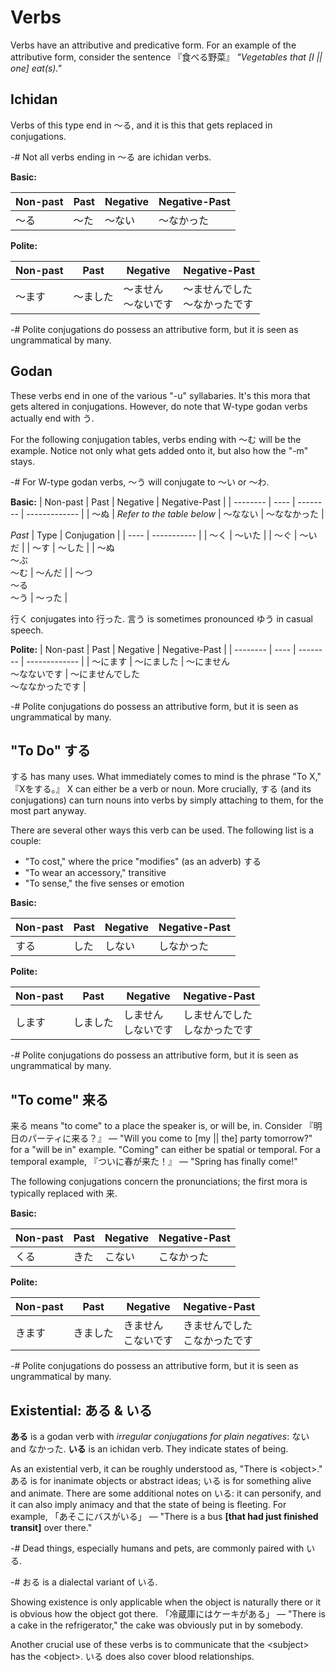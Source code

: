 # Verbs
Verbs have an attributive and predicative form. For an example of the attributive form, consider the sentence 『食べる野菜』 *"Vegetables that \[I || one\] eat(s)."*

## Ichidan
Verbs of this type end in ～る, and it is this that gets replaced in conjugations.

-# Not all verbs ending in ～る are ichidan verbs.

**Basic:**

| Non-past | Past | Negative | Negative-Past |
| -------- | ---- | -------- | ------------- |
| ～る | ～た | ～ない | ～なかった |

**Polite:**

| Non-past | Past | Negative | Negative-Past |
| -------- | ---- | -------- | ------------- |
| ～ます | ～ました | ～ません <br> ～ないです | ～ませんでした <br> ～なかったです |

-# Polite conjugations do possess an attributive form, but it is seen as ungrammatical by many.

## Godan
These verbs end in one of the various "-u" syllabaries. It's this mora that gets altered in conjugations. However, do note that W-type godan verbs actually end with う. 

For the following conjugation tables, verbs ending with ～む will be the example. Notice not only what gets added onto it, but also how the "-m" stays.

-# For W-type godan verbs, ～う will conjugate to ～い or ～わ.

**Basic:**
| Non-past | Past | Negative | Negative-Past |
| -------- | ---- | -------- | ------------- |
| ～ぬ | *Refer to the table below* | ～なない | ～ななかった |

*Past*
| Type | Conjugation |
| ---- | ----------- |
| ～く | ～いた |
| ～ぐ | ～いだ |
| ～す | ～した |
| ～ぬ <br> ～ぶ <br> ～む | ～んだ |
| ～つ <br> ～る <br> ～う | ～った |

行く conjugates into 行った. 言う is sometimes pronounced ゆう in casual speech.

**Polite:**
| Non-past | Past | Negative | Negative-Past |
| -------- | ---- | -------- | ------------- |
| ～にます | ～にました | ～にません <br> ～なないです | ～にませんでした <br> ～ななかったです |

-# Polite conjugations do possess an attributive form, but it is seen as ungrammatical by many.

## "To Do" する
する has many uses. What immediately comes to mind is the phrase "To X," 『Xをする。』 X can either be a verb or noun. More crucially, する (and its conjugations) can turn nouns into verbs by simply attaching to them, for the most part anyway.

There are several other ways this verb can be used. The following list is a couple:
- "To cost," where the price "modifies" (as an adverb) する
- "To wear an accessory," transitive
- "To sense," the five senses or emotion

**Basic:**

| Non-past | Past | Negative | Negative-Past |
| -------- | ---- | -------- | ------------- |
| する | した | しない | しなかった |

**Polite:**

| Non-past | Past | Negative | Negative-Past |
| -------- | ---- | -------- | ------------- |
| します | しました | しません <br> しないです | しませんでした <br> しなかったです |

-# Polite conjugations do possess an attributive form, but it is seen as ungrammatical by many.

## "To come" 来る
来る means "to come" to a place the speaker is, or will be, in. Consider 『明日のパーティに来る？』 — "Will you come to \[my || the\] party tomorrow?" for a "will be in" example. "Coming" can either be spatial or temporal. For a temporal example, 『ついに春が来た！』 — "Spring has finally come!" 

The following conjugations concern the pronunciations; the first mora is typically replaced with 来.

**Basic:**

| Non-past | Past | Negative | Negative-Past |
| -------- | ---- | -------- | ------------- |
| くる | きた | こない | こなかった |

**Polite:**

| Non-past | Past | Negative | Negative-Past |
| -------- | ---- | -------- | ------------- |
| きます | きました | きません <br> こないです | きませんでした <br> こなかったです |

-# Polite conjugations do possess an attributive form, but it is seen as ungrammatical by many.

## Existential: ある & いる
**ある** is a godan verb with *irregular conjugations for plain negatives*: ない and なかった. **いる** is an ichidan verb. They indicate states of being.

As an existential verb, it can be roughly understood as, "There is \<object\>." ある is for inanimate objects or abstract ideas; いる is for something alive and animate. There are some additional notes on いる: it can personify, and it can also imply animacy and that the state of being is fleeting.  For example, 「あそこにバスがいる」 — "There is a bus **\[that had just finished transit\]** over there."

-# Dead things, especially humans and pets, are commonly paired with いる.

-# おる is a dialectal variant of いる.

Showing existence is only applicable when the object is naturally there or it is obvious how the object got there. 「冷蔵庫にはケーキがある」 — "There is a cake in the refrigerator," the cake was obviously put in by somebody.

Another crucial use of these verbs is to communicate that the \<subject\> has the \<object\>. いる does also cover blood relationships. 